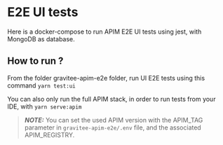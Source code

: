 # E2E UI tests

Here is a docker-compose to run APIM E2E UI tests using jest, with MongoDB as database.

## How to run ?

From the folder gravitee-apim-e2e folder, run UI E2E tests using this command ```yarn test:ui```

You can also only run the full APIM stack, in order to run tests from your IDE, with ```yarn serve:apim```

> **_NOTE:_**  You can set the used APIM version with the APIM_TAG parameter in `gravitee-apim-e2e/.env` file, and the associated APIM_REGISTRY.